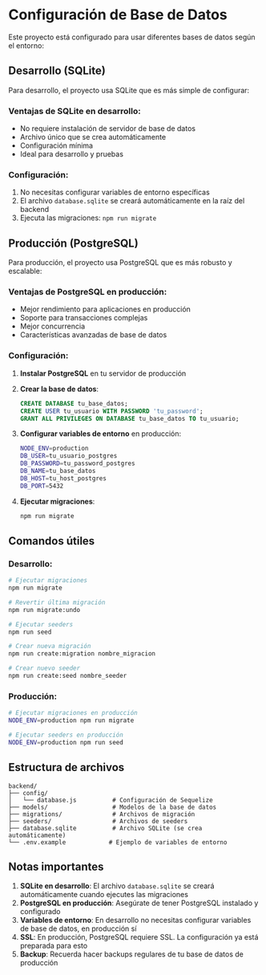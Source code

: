# Configuración de Base de Datos

Este proyecto está configurado para usar diferentes bases de datos según el entorno:

## Desarrollo (SQLite)

Para desarrollo, el proyecto usa SQLite que es más simple de configurar:

### Ventajas de SQLite en desarrollo:
- No requiere instalación de servidor de base de datos
- Archivo único que se crea automáticamente
- Configuración mínima
- Ideal para desarrollo y pruebas

### Configuración:
1. No necesitas configurar variables de entorno específicas
2. El archivo `database.sqlite` se creará automáticamente en la raíz del backend
3. Ejecuta las migraciones: `npm run migrate`

## Producción (PostgreSQL)

Para producción, el proyecto usa PostgreSQL que es más robusto y escalable:

### Ventajas de PostgreSQL en producción:
- Mejor rendimiento para aplicaciones en producción
- Soporte para transacciones complejas
- Mejor concurrencia
- Características avanzadas de base de datos

### Configuración:

1. **Instalar PostgreSQL** en tu servidor de producción
2. **Crear la base de datos**:
   ```sql
   CREATE DATABASE tu_base_datos;
   CREATE USER tu_usuario WITH PASSWORD 'tu_password';
   GRANT ALL PRIVILEGES ON DATABASE tu_base_datos TO tu_usuario;
   ```

3. **Configurar variables de entorno** en producción:
   ```bash
   NODE_ENV=production
   DB_USER=tu_usuario_postgres
   DB_PASSWORD=tu_password_postgres
   DB_NAME=tu_base_datos
   DB_HOST=tu_host_postgres
   DB_PORT=5432
   ```

4. **Ejecutar migraciones**:
   ```bash
   npm run migrate
   ```

## Comandos útiles

### Desarrollo:
```bash
# Ejecutar migraciones
npm run migrate

# Revertir última migración
npm run migrate:undo

# Ejecutar seeders
npm run seed

# Crear nueva migración
npm run create:migration nombre_migracion

# Crear nuevo seeder
npm run create:seed nombre_seeder
```

### Producción:
```bash
# Ejecutar migraciones en producción
NODE_ENV=production npm run migrate

# Ejecutar seeders en producción
NODE_ENV=production npm run seed
```

## Estructura de archivos

```
backend/
├── config/
│   └── database.js          # Configuración de Sequelize
├── models/                  # Modelos de la base de datos
├── migrations/              # Archivos de migración
├── seeders/                 # Archivos de seeders
├── database.sqlite          # Archivo SQLite (se crea automáticamente)
└── .env.example            # Ejemplo de variables de entorno
```

## Notas importantes

1. **SQLite en desarrollo**: El archivo `database.sqlite` se creará automáticamente cuando ejecutes las migraciones
2. **PostgreSQL en producción**: Asegúrate de tener PostgreSQL instalado y configurado
3. **Variables de entorno**: En desarrollo no necesitas configurar variables de base de datos, en producción sí
4. **SSL**: En producción, PostgreSQL requiere SSL. La configuración ya está preparada para esto
5. **Backup**: Recuerda hacer backups regulares de tu base de datos de producción